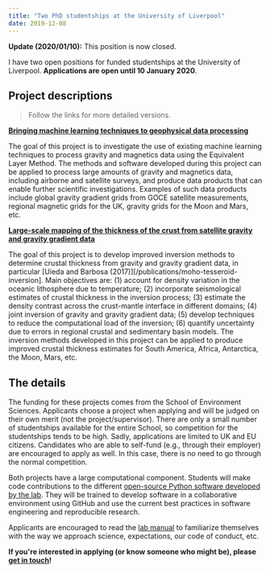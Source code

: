 ```yaml
---
title: "Two PhD studentships at the University of Liverpool"
date: 2019-12-08
---
```


<div class="callout">

**Update (2020/01/10):** This position is now closed.

</div>

I have two open positions for funded studentships at the University of
Liverpool.
**Applications are open until 10 January 2020**.

## Project descriptions

> Follow the links for more detailed versions.

[**Bringing machine learning techniques to geophysical data processing**](https://www.liverpool.ac.uk/earth-ocean-and-ecological-sciences/phd-studentships/bringingmachinelearningtechniquestogeophysicaldataprocessing.html)

The goal of this project is to investigate the use of existing machine learning
techniques to process gravity and magnetics data using the Equivalent Layer
Method. The methods and software developed during this project can be applied
to process large amounts of gravity and magnetics data, including airborne and
satellite surveys, and produce data products that can enable further scientific
investigations. Examples of such data products include global gravity gradient
grids from GOCE satellite measurements, regional magnetic grids for the UK,
gravity grids for the Moon and Mars, etc.


[**Large-scale mapping of the thickness of the crust from satellite gravity and gravity gradient data**](https://www.liverpool.ac.uk/earth-ocean-and-ecological-sciences/phd-studentships/large-scalemappingofthethicknessofthecrustfromsatellitegravityandgra.html)

The goal of this project is to develop improved inversion methods to determine
crustal thickness from gravity and gravity gradient data, in particular
[Uieda and Barbosa (2017)][/publications/moho-tesseroid-inversion].
Main objectives are: (1) account for density variation in the oceanic
lithosphere due to temperature; (2) incorporate seismological estimates of
crustal thickness in the inversion process; (3) estimate the density contrast
across the crust-mantle interface in different domains; (4) joint inversion of
gravity and gravity gradient data; (5) develop techniques to reduce the
computational load of the inversion; (6) quantify uncertainty due to errors in
regional crustal and sedimentary basin models. The inversion methods developed
in this project can be applied to produce improved crustal thickness estimates
for South America, Africa, Antarctica, the Moon, Mars, etc.

## The details

The funding for these projects comes from the School of Environment Sciences.
Applicants choose a project when applying and will be judged on their own merit
(not the project/supervisor).
There are only a small number of studentships available for the entire School,
so competition for the studentships tends to be high.
Sadly, applications are limited to UK and EU citizens.
Candidates who are able to self-fund (e.g., through their employer) are
encouraged to apply as well. In this case, there is no need to go through the
normal competition.

Both projects have a large computational component. Students will make code
contributions to the different [open-source Python software developed by the
lab](/software).
They will be trained to develop software in a collaborative environment using
GitHub and use the current best practices in software engineering and
reproducible research.

Applicants are encouraged to read the [lab manual](https://github.com/compgeolab/manual)
to familiarize themselves with the way we approach science, expectations, our
code of conduct, etc.

**If you're interested in applying (or know someone who might be), please
[get in touch](/contact)!**
